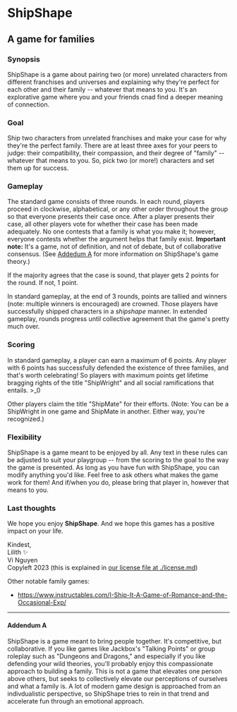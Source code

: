 # **ShipShape**

## A game for families

### Synopsis

ShipShape is a game about pairing two (or more) unrelated characters from different franchises and universes and explaining why they're perfect for each other and their family -- whatever that means to you. It's an explorative game where you and your friends cnad find a deeper meaning of connection.

### Goal

Ship two characters from unrelated franchises and make your case for why they're the perfect family. There are at least three axes for your peers to judge: their compatibility, their compassion, and their degree of "family" -- whatever that means to you. So, pick two (or more!) characters and set them up for success.

### Gameplay

The standard game consists of three rounds. In each round, players proceed in clockwise, alphabetical, or any other order throughout the group so that everyone presents their case once. After a player presents their case, all other players vote for whether their case has been made adequately. No one contests that a family is what you make it; however, everyone contests whether the argument helps that family exist. **Important note:** It's a game, not of definition, and not of debate, but of collaborative consensus. (See [Addedum A](#addendum-a) for more information on ShipShape's game theory.)

If the majority agrees that the case is sound, that player gets 2 points for the round. If not, 1 point.

In standard gameplay, at the end of 3 rounds, points are tallied and winners (note: multiple winners is encouraged) are crowned. Those players have successfully shipped characters in a *shipshape* manner. In extended gameplay, rounds progress until collective agreement that the game's pretty much over.

### Scoring

In standard gameplay, a player can earn a maximum of 6 points. Any player with 6 points has successfully defended the existence of three families, and that's worth celebrating! So players with maximum points get lifetime bragging rights of the title "ShipWright" and all social ramifications that entails. >_0

Other players claim the title "ShipMate" for their efforts. (Note: You can be a ShipWright in one game and ShipMate in another. Either way, you're recognized.)

### Flexibility

ShipShape is a game meant to be enjoyed by all. Any text in these rules can be adjusted to suit your playgroup -- from the scoring to the goal to the way the game is presented. As long as you have fun with ShipShape, you can modify anything you'd like. Feel free to ask others what makes the game work for them! And if/when you do, please bring that player in, however that means to you.

### Last thoughts

We hope you enjoy **ShipShape**. And we hope this games has a positive impact on your life.

Kindest,    
Lilith ✨    
Vi Nguyen    
Copyleft 2023 (this is explained in [our license file at ./license.md](https://github.com/justlilith/ShipShape/blob/main/license.md))

Other notable family games:

- <https://www.instructables.com/I-Ship-It-A-Game-of-Romance-and-the-Occasional-Exp/>

____


#### Addendum A

ShipShape is a game meant to bring people together. It's competitive, but collaborative. If you like games like Jackbox's "Talking Points" or group roleplay such as "Dungeons and Dragons," and especially if you like defending your wild theories, you'll probably enjoy this compassionate approach to building a family. This is not a game that elevates one person above others, but seeks to collectively elevate our perceptions of ourselves and what a family is. A lot of modern game design is approached from an indivdualistic perspective, so ShipShape tries to rein in that trend and accelerate fun through an emotional approach.
